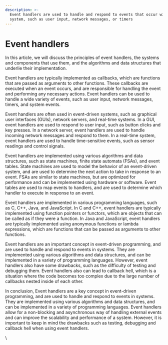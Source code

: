 ```yaml
---
description: >-
  Event handlers are used to handle and respond to events that occur within a
  system, such as user input, network messages, or timers
---
```


# Event handlers

In this article, we will discuss the principles of event handlers, the systems and components that use them, and the algorithms and data structures that underlie their implementation.

Event handlers are typically implemented as callbacks, which are functions that are passed as arguments to other functions. These callbacks are executed when an event occurs, and are responsible for handling the event and performing any necessary actions. Event handlers can be used to handle a wide variety of events, such as user input, network messages, timers, and system events.

Event handlers are often used in event-driven systems, such as graphical user interfaces (GUIs), network servers, and real-time systems. In a GUI, event handlers are used to respond to user input, such as button clicks and key presses. In a network server, event handlers are used to handle incoming network messages and respond to them. In a real-time system, event handlers are used to handle time-sensitive events, such as sensor readings and control signals.

Event handlers are implemented using various algorithms and data structures, such as state machines, finite state automata (FSAs), and event tables. State machines are used to model the behavior of an event-driven system, and are used to determine the next action to take in response to an event. FSAs are similar to state machines, but are optimized for performance and can be implemented using hardware or software. Event tables are used to map events to handlers, and are used to determine which handler to execute in response to an event.

Event handlers are implemented in various programming languages, such as C, C++, Java, and JavaScript. In C and C++, event handlers are typically implemented using function pointers or functors, which are objects that can be called as if they were a function. In Java and JavaScript, event handlers are typically implemented using anonymous functions or lambda expressions, which are functions that can be passed as arguments to other functions.

Event handlers are an important concept in event-driven programming, and are used to handle and respond to events in systems. They are implemented using various algorithms and data structures, and can be implemented in a variety of programming languages. However, event handlers also have some drawbacks, such as the difficulty of testing and debugging them. Event handlers also can lead to callback hell, which is a situation where the code becomes too complex due to the large number of callbacks nested inside of each other.

In conclusion, Event handlers are a key concept in event-driven programming, and are used to handle and respond to events in systems. They are implemented using various algorithms and data structures, and can be implemented in a variety of programming languages. Event handlers allow for a non-blocking and asynchronous way of handling external events and can improve the scalability and performance of a system. However, it is important to keep in mind the drawbacks such as testing, debugging and callback hell when using event handlers.

\
